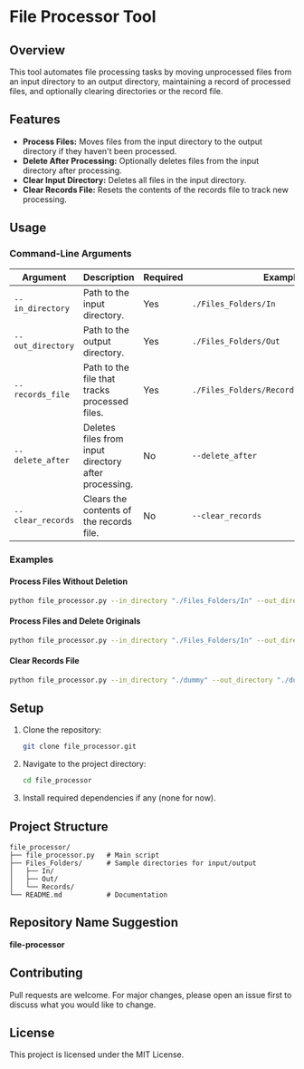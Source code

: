 # File Processor Tool

## Overview
This tool automates file processing tasks by moving unprocessed files from an input directory to an output directory, maintaining a record of processed files, and optionally clearing directories or the record file.

## Features
- **Process Files:** Moves files from the input directory to the output directory if they haven't been processed.
- **Delete After Processing:** Optionally deletes files from the input directory after processing.
- **Clear Input Directory:** Deletes all files in the input directory.
- **Clear Records File:** Resets the contents of the records file to track new processing.

## Usage
### Command-Line Arguments
| Argument         | Description                                                | Required | Example                                         |
|------------------|------------------------------------------------------------|----------|-------------------------------------------------|
| `--in_directory` | Path to the input directory.                               | Yes      | `./Files_Folders/In`                            |
| `--out_directory`| Path to the output directory.                              | Yes      | `./Files_Folders/Out`                           |
| `--records_file` | Path to the file that tracks processed files.             | Yes      | `./Files_Folders/Records/files_added.txt`       |
| `--delete_after` | Deletes files from input directory after processing.      | No       | `--delete_after`                                |
| `--clear_records`| Clears the contents of the records file.                  | No       | `--clear_records`                               |

### Examples
#### Process Files Without Deletion
```bash
python file_processor.py --in_directory "./Files_Folders/In" --out_directory "./Files_Folders/Out" --records_file "./Files_Folders/Records/files_added.txt"
```

#### Process Files and Delete Originals
```bash
python file_processor.py --in_directory "./Files_Folders/In" --out_directory "./Files_Folders/Out" --records_file "./Files_Folders/Records/files_added.txt" --delete_after
```

#### Clear Records File
```bash
python file_processor.py --in_directory "./dummy" --out_directory "./dummy" --records_file "./Files_Folders/Records/files_added.txt" --clear_records
```

## Setup
1. Clone the repository:
   ```bash
   git clone file_processor.git
   ```

2. Navigate to the project directory:
   ```bash
   cd file_processor
   ```

3. Install required dependencies if any (none for now).

## Project Structure
```
file_processor/
├── file_processor.py   # Main script
├── Files_Folders/      # Sample directories for input/output
│   ├── In/
│   ├── Out/
│   └── Records/
└── README.md           # Documentation
```

## Repository Name Suggestion
**file-processor**

## Contributing
Pull requests are welcome. For major changes, please open an issue first to discuss what you would like to change.

## License
This project is licensed under the MIT License.

